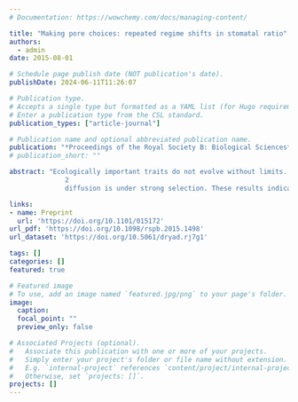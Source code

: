 ```yaml
---
# Documentation: https://wowchemy.com/docs/managing-content/

title: "Making pore choices: repeated regime shifts in stomatal ratio"
authors: 
  - admin
date: 2015-08-01

# Schedule page publish date (NOT publication's date).
publishDate: 2024-06-11T11:26:07

# Publication type.
# Accepts a single type but formatted as a YAML list (for Hugo requirements).
# Enter a publication type from the CSL standard.
publication_types: ["article-journal"]

# Publication name and optional abbreviated publication name.
publication: "*Proceedings of the Royal Society B: Biological Sciences*"
# publication_short: ""

abstract: "Ecologically important traits do not evolve without limits. Instead, evolution is constrained by the set of available and viable phenotypes. In particular, natural selection may only favour a narrow range of adaptive optima constrained within selective regimes. Here, I integrate data with theory to test whether selection explains phenotypic constraint. A global database of 599 plant species from 94 families shows that stomatal ratio, a trait affecting photosynthesis and defence against pathogens, is highly constrained. Most plants have their stomata on the lower leaf surface (hypostomy), but species with half their stomata on each surface (amphistomy) form a distinct mode in the trait distribution. A model based on a trade-off between maximizing photosynthesis and a fitness cost of upper stomata predicts a limited number of adaptive solutions, leading to a multimodal trait distribution. Phylogenetic comparisons show that amphistomy is the most common among fast-growing species, supporting the view that CO 
              2 
              diffusion is under strong selection. These results indicate that selective optima stay within a relatively stable set of selective regimes over macroevolutionary time."

links:
- name: Preprint
  url: 'https://doi.org/10.1101/015172'
url_pdf: 'https://doi.org/10.1098/rspb.2015.1498'
url_dataset: 'https://doi.org/10.5061/dryad.rj7g1'

tags: []
categories: []
featured: true

# Featured image
# To use, add an image named `featured.jpg/png` to your page's folder. 
image:
  caption: 
  focal_point: ""
  preview_only: false

# Associated Projects (optional).
#   Associate this publication with one or more of your projects.
#   Simply enter your project's folder or file name without extension.
#   E.g. `internal-project` references `content/project/internal-project/index.md`.
#   Otherwise, set `projects: []`.
projects: []
---
```

